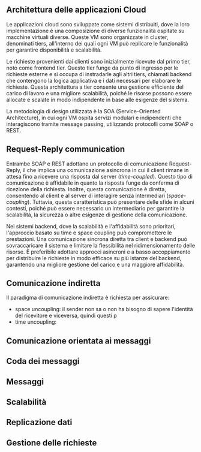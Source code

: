 ## Architettura delle applicazioni Cloud

Le applicazioni cloud sono sviluppate come sistemi distribuiti, dove la loro implementazione è una composizione di diverse funzionalità ospitate su macchine virtuali diverse. Queste VM sono organizzate in cluster, denominati tiers, all'interno dei quali ogni VM può replicare le funzionalità per garantire disponibilità e scalabilità. 

Le richieste provenienti dai clienti sono inizialmente ricevute dal primo tier, noto come frontend tier. Questo tier funge da punto di ingresso per le richieste esterne e si occupa di instradarle agli altri tiers, chiamati backend che contengono la logica applicativa e i dati necessari per elaborare le richieste. 
Questa architettura a tier consente una gestione efficiente del carico di lavoro e una migliore scalabilità, poiché le risorse possono essere allocate e scalate in modo indipendente in base alle esigenze del sistema.

La metodologia di design utilizzata è la SOA (Service-Oriented Architecture), in cui ogni VM ospita servizi modulari e indipendenti che interagiscono tramite message passing, utilizzando protocolli come SOAP o REST.

## Request-Reply communication

Entrambe SOAP e REST adottano un protocollo di comunicazione Request-Reply, il che implica una comunicazione asincrona in cui il client rimane in attesa fino a ricevere una risposta dal server (*time-coupled*). Questo tipo di comunicazione è affidabile in quanto la risposta funge da conferma di ricezione della richiesta.
Inoltre, questa comunicazione è diretta, consentendo al client e al server di interagire senza intermediari (*space-coupling*). Tuttavia, questa caratteristica può presentare delle sfide in alcuni contesti, poiché può essere necessario un intermediario per garantire la scalabilità, la sicurezza o altre esigenze di gestione della comunicazione.

Nei sistemi backend, dove la scalabilità e l'affidabilità sono prioritari, l'approccio basato su time e space coupling può compromettere le prestazioni. Una comunicazione sincrona diretta tra client e backend può sovraccaricare il sistema e limitare la flessibilità nel ridimensionamento delle risorse. È preferibile adottare approcci asincroni e a basso accoppiamento per distribuire le richieste in modo efficace su più istanze del backend, garantendo una migliore gestione del carico e una maggiore affidabilità.

## Comunicazione indiretta

Il paradigma di comunicazione indiretta è richiesta per assicurare:
- space uncoupling: il sender non sa o non ha bisogno di sapere l'identità del ricevitore e viceversa, quindi questi p
- time uncoupling: 

## Comunicazione orientata ai messaggi

## Coda dei messaggi

## Messaggi

## Scalabilità

## Replicazione dati

## Gestione delle richieste

## 
